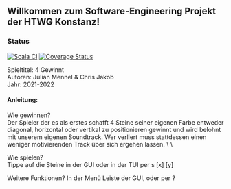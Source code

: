 ## Willkommen zum Software-Engineering Projekt der HTWG Konstanz!

### Status

[![Scala CI](https://github.com/cr-jkb/4-gewinnt/actions/workflows/scala.yml/badge.svg)](https://github.com/cr-jkb/4-gewinnt/actions/workflows/scala.yml)
[![Coverage Status](https://coveralls.io/repos/github/cr-jkb/4-gewinnt/badge.svg)](https://coveralls.io/github/cr-jkb/4-gewinnt)

Spieltitel: 4 Gewinnt \
Autoren: Julian Mennel & Chris Jakob \
Jahr: 2021-2022 

#### Anleitung:

Wie gewinnen? \
Der Spieler der es als erstes schafft 4 Steine seiner eigenen Farbe entweder diagonal, horizontal oder vertikal zu positionieren gewinnt und wird belohnt mit unserem eigenen Soundtrack. Wer verliert muss stattdessen einen weniger motivierenden Track über sich ergehen lassen. \ \

Wie spielen? \
Tippe auf die Steine in der GUI oder in der TUI per s [x] [y]

Weitere Funktionen?
In der Menü Leiste der GUI, oder per ?

